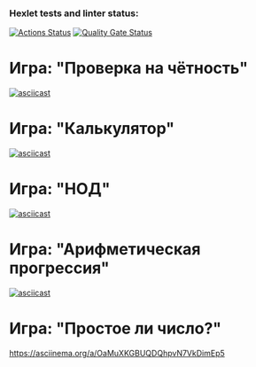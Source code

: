 ### Hexlet tests and linter status:
[![Actions Status](https://github.com/ksv2005/frontend-project-lvl1/workflows/hexlet-check/badge.svg)](https://github.com/ksv2005/frontend-project-lvl1/actions)
[![Quality Gate Status](https://sonarcloud.io/api/project_badges/measure?project=ksv2005_frontend-project-lvl1&metric=alert_status)](https://sonarcloud.io/summary/new_code?id=ksv2005_frontend-project-lvl1)
# Игра: "Проверка на чётность"
[![asciicast](https://asciinema.org/a/GoN25yY4DB8SKv3RlXf7xznmw.svg)](https://asciinema.org/a/GoN25yY4DB8SKv3RlXf7xznmw)
# Игра: "Калькулятор"
[![asciicast](https://asciinema.org/a/7pfqVUGkpm8qrZkcq9QCJjVJa.svg)](https://asciinema.org/a/7pfqVUGkpm8qrZkcq9QCJjVJa)
# Игра: "НОД"
[![asciicast](https://asciinema.org/a/lT5FvNj5Ffm9RwOZNSmr90hVR.svg)](https://asciinema.org/a/lT5FvNj5Ffm9RwOZNSmr90hVR)
# Игра: "Арифметическая прогрессия"
[![asciicast](https://asciinema.org/a/B1WYq2LxI8b7lb9RQVNkVkT1K.svg)](https://asciinema.org/a/B1WYq2LxI8b7lb9RQVNkVkT1K)
# Игра: "Простое ли число?"
https://asciinema.org/a/OaMuXKGBUQDQhpvN7VkDimEp5
